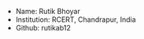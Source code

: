 <ul>
  
  <li>Name: Rutik Bhoyar</li>
  <li>Institution: RCERT, Chandrapur, India</li>
<li>Github: rutikab12</li>
</ul>
  
